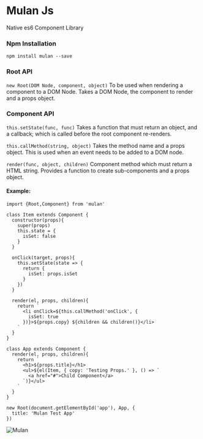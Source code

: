 # Mulan Js
Native es6 Component Library

### Npm Installation
```npm install mulan --save```

### Root API
```new Root(DOM Node, component, object)```
To be used when rendering a component to a DOM Node. Takes a DOM Node, the component to render and a props object.

### Component API
```this.setState(func, func)```
Takes a function that must return an object, and a callback; which is called before the root component re-renders.

```this.callMethod(string, object)```
Takes the method name and a props object. This is used when an event needs to be added to a DOM node.

```render(func, object, children)```
Component method which must return a HTML string. Provides a function to create sub-components and a props object.

#### Example:
```
import {Root,Component} from 'mulan'

class Item extends Component {
  constructor(props){
    super(props)
    this.state = {
      isSet: false
    }
  }

  onClick(target, props){
    this.setState(state => {
      return {
        isSet: props.isSet
      }
    })
  }

  render(el, props, children){
    return `
      <li onClick=${this.callMethod('onClick', { 
        isSet: true 
      })}>${props.copy} ${children && children()}</li>
    `
  }
}

class App extends Component {
  render(el, props, children){
    return `
      <h1>${props.title}</h1>
      <ul>${el(Item, { copy: 'Testing Props.' }, () => `
        <a href="#">Child Component</a>
      `)}</ul>
    `
  }
}

new Root(document.getElementById('app'), App, {
  title: 'Mulan Test App'
})
```

![Mulan](mulan.jpg)